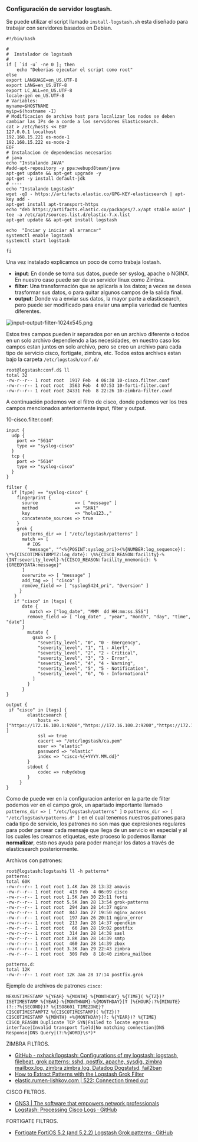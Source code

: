 ### Configuración de servidor losgtash.

Se puede utilizar el script llamado ```install-logstash.sh``` esta diseñado para trabajar con servidores basados en Debian.

```
#!/bin/bash

#
#  Instalador de logstash
#
if [ `id -u` -ne 0 ]; then
    echo "Deberias ejecutar el script como root"
else
export LANGUAGE=en_US.UTF-8
export LANG=en_US.UTF-8
export LC_ALL=en_US.UTF-8
locale-gen en_US.UTF-8
# Variables:
myname=$HOSTNAME
myip=$(hostname -I)
# Modificacion de archivo host para localizar los nodos se deben cambiar las IPs de a corde a los servidores Elasticsearch.
cat > /etc/hosts << EOF
127.0.0.1 localhost
192.168.15.221 es-node-1
192.168.15.222 es-node-2
EOF
# Instalacion de dependencias necesarias
# java
echo "Instalando JAVA"
#add-apt-repository -y ppa:webupd8team/java
apt-get update && apt-get upgrade -y
apt-get -y install default-jdk
# ----
echo "Instalando Logstash"
wget -qO - https://artifacts.elastic.co/GPG-KEY-elasticsearch | apt-key add -
apt-get install apt-transport-https
echo "deb https://artifacts.elastic.co/packages/7.x/apt stable main" | tee -a /etc/apt/sources.list.d/elastic-7.x.list
apt-get update && apt-get install logstash

echo  "Inciar y iniciar al arrancar"
systemctl enable logstash
systemctl start logstash

fi
```

Una vez instalado explicamos un poco de como trabaja lostash.

- __input__: En donde se toma sus datos, puede ser syslog, apache o NGINX. En nuestro caso puede ser de un servidor linux como Zimbra.
- __filter__: Una transformación que se aplicaría a los datos; a veces se desea trasformar sus datos, o para quitar algunos campos de la salida final.
- __output__: Donde va a enviar sus datos, la mayor parte a elasticsearch, pero puede ser modificado para enviar una amplia variedad de fuentes diferentes.

![input-output-filter-1024x545.png](https://devconnected.com/wp-content/uploads/2019/07/input-output-filter-1024x545.png)

Estos tres campos pueden ir separados por en un archivo diferente o todos en un solo archivo dependiendo a las necesidades, en nuestro caso los campos estan juntos en solo archivo, pero se creo un archivo para cada tipo de servicio cisco, fortigate, zimbra, etc. Todos estos archivos estan  bajo la carpeta ```/etc/logstash/conf.d/```

```
root@logstash:conf.d$ ll
total 32
-rw-r--r-- 1 root root  1917 Feb  4 06:38 10-cisco.filter.conf
-rw-r--r-- 1 root root  3563 Feb  4 07:53 10-forti-filter.conf
-rw-r--r-- 1 root root 24331 Feb  8 22:26 10-zimbra-filter.conf
```
A continuación podemos ver el filtro de cisco, donde podemos ver los tres campos mencionados anteriormente input, filter y output.

10-cisco.filter.conf:
```
input {
  udp {
    port => "5614"
    type => "syslog-cisco"
  }
  tcp {
    port => "5614"
    type => "syslog-cisco"
  }
}

filter {
  if [type] == "syslog-cisco" {
    fingerprint {
      source              => [ "message" ]
      method              => "SHA1"
      key                 => "hola123.,"
      concatenate_sources => true
    }
    grok {
      patterns_dir => [ "/etc/logstash/patterns" ]
      match => [
        # IOS
        "message", "^<%{POSINT:syslog_pri}>(%{NUMBER:log_sequence}): \*%{CISCOTIMESTAMPTZ:log_date}: \%%{CISCO_REASON:facility}-%{INT:severity_level}-%{CISCO_REASON:facility_mnemonic}: %{GREEDYDATA:message}"
      ]
      overwrite => [ "message" ]
      add_tag => [ "cisco" ]
      remove_field => [ "syslog5424_pri", "@version" ]
     }
   }
   if "cisco" in [tags] {
      date {
         match => ["log_date", "MMM  dd HH:mm:ss.SSS"]
        remove_field => [ "log_date" , "year", "month", "day", "time", "date"]
      }
        mutate {
          gsub => [
            "severity_level", "0", "0 - Emergency",
            "severity_level", "1", "1 - Alert",
            "severity_level", "2", "2 - Critical",
            "severity_level", "3", "3 - Error",
            "severity_level", "4", "4 - Warning",
            "severity_level", "5", "5 - Notification",
            "severity_level", "6", "6 - Informational"
          ]
        }
      }
}

output {
 if "cisco" in [tags] {
        elasticsearch {
            hosts => ["https://172.16.100.1:9200","https://172.16.100.2:9200","https://172.16.100.5:9200" ]
            ssl => true
            cacert => "/etc/logstash/ca.pem"
            user => "elastic"
            password => "elastic"
            index => "cisco-%{+YYYY.MM.dd}"
        }
        stdout {
            codec => rubydebug
        }
     }
}
```

Como de puede ver en la configuracion anterior en la parte de filter podemos ver en el campo grok, un apartado importante llamado ```patterns_dir => [ "/etc/logstash/patterns" ]``` o ```patterns_dir => [ "/etc/logstash/patterns.d" ]``` en el cual tenemos nuestros patrones para cada tipo de servicio, los patrones no son mas que expresiones regulares para poder parsear cada mensaje que llega de un servicio en especial y al los cuales les creamos etiquetas, este proceso lo podemos llamar __normalizar__, esto nos ayuda para poder manejar los datos a través de elasticsearch posteriormente.

Archivos con patrones:
```
root@logstash:logstash$ ll -h patterns*
patterns:
total 60K
-rw-r--r-- 1 root root 1.4K Jan 28 13:32 amavis
-rw-r--r-- 1 root root  419 Feb  4 06:09 cisco
-rw-r--r-- 1 root root 1.5K Jan 30 23:11 forti
-rw-r--r-- 1 root root 5.5K Jan 28 13:54 grok-patterns
-rw-r--r-- 1 root root  294 Jan 28 14:37 nginx
-rw-r--r-- 1 root root  847 Jan 27 19:50 nginx_access
-rw-r--r-- 1 root root  197 Jan 26 20:11 nginx_error
-rw-r--r-- 1 root root  213 Jan 28 14:37 opendkim
-rw-r--r-- 1 root root   66 Jan 28 19:02 postfix
-rw-r--r-- 1 root root  314 Jan 28 14:38 sasl
-rw-r--r-- 1 root root 3.8K Jan 28 14:39 smtp
-rw-r--r-- 1 root root  460 Jan 28 14:39 zbox
-rw-r--r-- 1 root root 3.3K Jan 29 22:43 zimbra
-rw-r--r-- 1 root root  309 Feb  8 18:40 zimbra_mailbox

patterns.d:
total 12K
-rw-r--r-- 1 root root 12K Jan 28 17:14 postfix.grok
```

Ejemplo de archivos de patrones ```cisco```:
```
NEXUSTIMESTAMP %{YEAR} %{MONTH} %{MONTHDAY} %{TIME}( %{TZ})?
ISETIMESTAMP %{YEAR}-%{MONTHNUM}-%{MONTHDAY}[T ]%{HOUR}:?%{MINUTE}(?::?%{SECOND})? %{ISO8601_TIMEZONE}?
CISCOTIMESTAMPTZ %{CISCOTIMESTAMP}( %{TZ})?
CISCOTIMESTAMP %{MONTH} +%{MONTHDAY}(?: %{YEAR})? %{TIME}
CISCO_REASON Duplicate TCP SYN|Failed to locate egress interface|Invalid transport field|No matching connection|DNS Response|DNS Query|(?:%{WORD}\s*)*
```

ZIMBRA FILTROS.
- [GitHub - nxhack/logstash: Configurations of my logstash: logstash, filebeat, grok patterns: sshd, postfix, apache, sysdig, zimbra mailbox.log, zimbra zimbra.log, Datadog Dogstatsd, fail2ban](https://github.com/nxhack/logstash)
- [How to Extract Patterns with the Logstash Grok Filter](https://qbox.io/blog/logstash-grok-filter-tutorial-patterns)
- [elastic.rumen-lishkov.com \| 522: Connection timed out](https://elastic.rumen-lishkov.com/filter-postfix-logstash/)

CISCO FILTROS.
- [GNS3 \| The software that empowers network professionals](https://www.gns3.com/news/article/monitoring-network-infratsructur)
- [Logstash: Processing Cisco Logs · GitHub](https://gist.github.com/justinjahn/85305bc7b7df9a6412baedce5f1a0ece)

FORTIGATE FILTROS.
- [Fortigate FortiOS 5.2 (and 5.2.2) Logstash Grok patterns · GitHub](https://gist.github.com/timbutler/ecab50967075b150d47b)